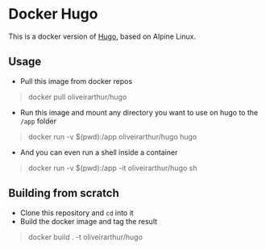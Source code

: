 # Docker Hugo

This is a docker version of [Hugo], based on Alpine Linux.

## Usage

- Pull this image from docker repos
> docker pull oliveirarthur/hugo
- Run this image and mount any directory you want to use on hugo to the `/app` folder
> docker run -v $(pwd):/app oliveirarthur/hugo hugo
- And you can even run a shell inside a container
> docker run -v $(pwd):/app -it oliveirarthur/hugo sh

## Building from scratch

- Clone this repository and `cd` into it
- Build the docker image and tag the result
> docker build . -t oliveirarthur/hugo

[Hugo]: https://gohugo.io/
